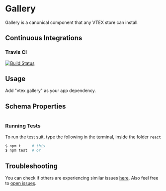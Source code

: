 # Gallery

Gallery is a canonical component that any VTEX store can install.

## Continuous Integrations

### Travis CI

[![Build Status](https://travis-ci.org/vtex-apps/gallery.svg?branch=master)](https://travis-ci.org/vtex-apps/gallery)

## Usage

Add "vtex.gallery" as your app dependency.

## Schema Properties

```javascript
```

### Running Tests

To run the test suit, type the following in the terminal, inside the folder `react`

```sh
$ npm t     # this
$ npm test  # or
```

## Troubleshooting

You can check if others are experiencing similar issues [here](https://github.com/vtex-apps/gallery/issues). Also feel free to [open issues](https://github.com/vtex-apps/gallery/issues/new).
